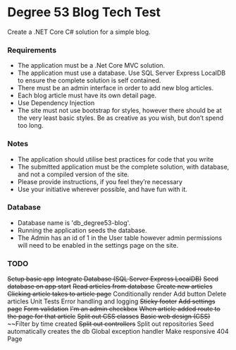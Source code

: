 # Degree 53 Blog Tech Test

Create a .NET Core C# solution for a simple blog.

### Requirements

* The application must be a .Net Core MVC solution.
* The application must use a database. Use SQL Server Express LocalDB to ensure the complete solution is self contained.
* There must be an admin interface in order to add new blog articles.
* Each blog article must have its own detail page.
* Use Dependency Injection
* The site must not use bootstrap for styles, however there should be at the very least basic styles. Be as creative as you wish, but don’t spend too long.

### Notes

* The application should utilise best practices for code that you write
* The submitted application must be the complete solution, with database, and not a compiled version of the site.
* Please provide instructions, if you feel they’re necessary
* Use your initiative wherever possible, and have fun with it.

### Database

* Database name is 'db_degree53-blog'.
* Running the application seeds the database.
* The Admin has an id of 1 in the User table however admin permissions will need to be enabled in the settings page on the site.

### TODO

~~Setup basic app~~
~~Integrate Database (SQL Server Express LocalDB)~~
~~Seed database on app start~~
~~Read articles from database~~
~~Create new articles~~
~~Clicking article takes to article page~~
Conditionally render Add button
Delete articles
Unit Tests
Error handling and logging
~~Sticky footer~~
~~Add settings page~~
~~Form validation~~
~~I'm an admin checkbox~~
~~When article added route to the page for that article~~
~~Split out CSS classes~~
~~Basic web design (CSS)~~
~~Filter by time created
~~Split out controllers~~
Split out repositories
Seed automatically creates the db
Global exception handler
Make responsive
404 Page

